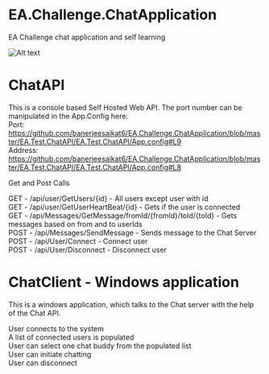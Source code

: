 # EA.Challenge.ChatApplication
EA Challenge chat application and self learning

![Alt text](https://github.com/banerjeesaikat6/EA.Challenge.ChatApplication/blob/master/EA.Challange.ChatClient/EA.Challange.ChatClient/image/EA.Challenge.ChatClient-Screenshot.JPG "Chat Client")

# ChatAPI 
This is a console based Self Hosted Web API. The port number can be manipulated in the App.Config here: <br />
Port: https://github.com/banerjeesaikat6/EA.Challenge.ChatApplication/blob/master/EA.Test.ChatAPI/EA.Test.ChatAPI/App.config#L9<br />
Address: https://github.com/banerjeesaikat6/EA.Challenge.ChatApplication/blob/master/EA.Test.ChatAPI/EA.Test.ChatAPI/App.config#L8

Get and Post Calls

GET - /api/user/GetUsers/{id} - All users except user with id<br />
GET - /api/user/GetUserHeartBeat/{id} - Gets if the user is connected<br />
GET - /api/Messages/GetMessage/fromId/{fromId}/toId/{toId} - Gets messages based on from and to userIds<br />
POST - /api/Messages/SendMessage - Sends message to the Chat Server<br />
POST - /api/User/Connect - Connect user<br />
POST - /api/User/Disconnect - Disconnect user<br />

# ChatClient - Windows application

This is a windows application, which talks to the Chat server with the help of the Chat API.

User connects to the system<br />
A list of connected users is populated<br />
User can select one chat buddy from the populated list<br />
User can initiate chatting<br />
User can disconnect<br />

